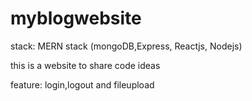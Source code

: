 # myblogwebsite

stack: MERN stack (mongoDB,Express, Reactjs, Nodejs)

this is a website to share code ideas

feature: login,logout and fileupload
